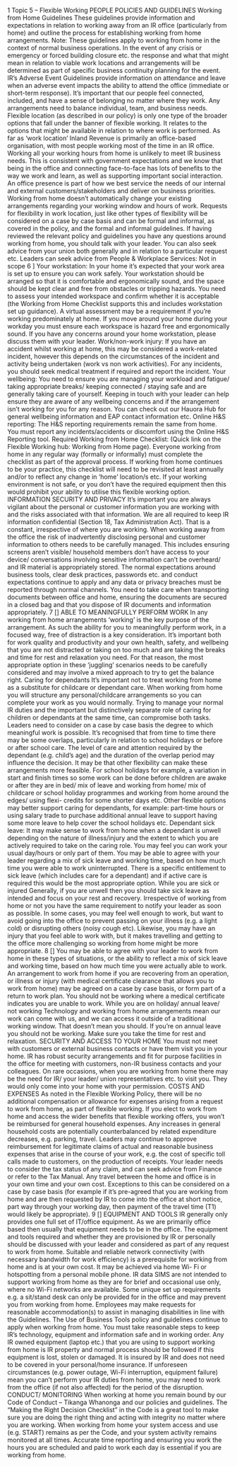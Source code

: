 1 Topic 5 – Flexible Working PEOPLE POLICIES AND GUIDELINES Working from Home Guidelines These guidelines provide information and expectations in relation to working away from an IR office (particularly from home) and outline the process for establishing working from home arrangements. Note: These guidelines apply to working from home in the context of normal business operations. In the event of any crisis or emergency or forced building closure etc. the response and what that might mean in relation to viable work locations and arrangements will be determined as part of specific business continuity planning for the event. IR’s Adverse Event Guidelines provide information on attendance and leave when an adverse event impacts the ability to attend the office (immediate or short-term response). It’s important that our people feel connected, included, and have a sense of belonging no matter where they work. Any arrangements need to balance individual, team, and business needs. Flexible location (as described in our policy) is only one type of the broader options that fall under the banner of flexible working. It relates to the options that might be available in relation to where work is performed. As far as ‘work location’ Inland Revenue is primarily an office-based organisation, with most people working most of the time in an IR office. Working all your working hours from home is unlikely to meet IR business needs. This is consistent with government expectations and we know that being in the office and connecting face-to-face has lots of benefits to the way we work and learn, as well as supporting important social interaction. An office presence is part of how we best service the needs of our internal and external customers/stakeholders and deliver on business priorities. Working from home doesn’t automatically change your existing arrangements regarding your working window and hours of work. Requests for flexibility in work location, just like other types of flexibility will be considered on a case by case basis and can be formal and informal, as covered in the policy, and the formal and informal guidelines. If having reviewed the relevant policy and guidelines you have any questions around working from home, you should talk with your leader. You can also seek advice from your union both generally and in relation to a particular request etc. Leaders can seek advice from People & Workplace Services: Not in scope 6 \] Your workstation: In your home it’s expected that your work area is set up to ensure you can work safely. Your workstation should be arranged so that it is comfortable and ergonomically sound, and the space should be kept clear and free from obstacles or tripping hazards. You need to assess your intended workspace and confirm whether it is acceptable (the Working from Home Checklist supports this and includes workstation set up guidance). A virtual assessment may be a requirement if you’re working predominately at home. If you move around your home during your workday you must ensure each workspace is hazard free and ergonomically sound. If you have any concerns around your home workstation, please discuss them with your leader. Work/non-work injury: If you have an accident whilst working at home, this may be considered a work-related incident, however this depends on the circumstances of the incident and activity being undertaken (work vs non work activities). For any incidents, you should seek medical treatment if required and report the incident. Your wellbeing: You need to ensure you are managing your workload and fatigue/ taking appropriate breaks/ keeping connected / staying safe and are generally taking care of yourself. Keeping in touch with your leader can help ensure they are aware of any wellbeing concerns and if the arrangement isn’t working for you for any reason. You can check out our Hauora Hub for general wellbeing information and EAP contact information etc. Online H&S reporting: The H&S reporting requirements remain the same from home. You must report any incidents/accidents or discomfort using the Online H&S Reporting tool. Required Working from Home Checklist: (Quick link on the Flexible Working hub: Working from Home page). Everyone working from home in any regular way (formally or informally) must complete the checklist as part of the approval process. If working from home continues to be your practice, this checklist will need to be revisited at least annually and/or to reflect any change in ‘home’ location/s etc. If your working environment is not safe, or you don’t have the required equipment then this would prohibit your ability to utilise this flexible working option. INFORMATION SECURITY AND PRIVACY It’s important you are always vigilant about the personal or customer information you are working with and the risks associated with that information. We are all required to keep IR information confidential (Section 18, Tax Administration Act). That is a constant, irrespective of where you are working. When working away from the office the risk of inadvertently disclosing personal and customer information to others needs to be carefully managed. This includes ensuring screens aren’t visible/ household members don’t have access to your device/ conversations involving sensitive information can’t be overheard/ and IR material is appropriately stored. The normal expectations around business tools, clear desk practices, passwords etc. and conduct expectations continue to apply and any data or privacy breaches must be reported through normal channels. You need to take care when transporting documents between office and home, ensuring the documents are secured in a closed bag and that you dispose of IR documents and information appropriately. 7 \[\] ABLE TO MEANINGFULLY PERFORM WORK In any working from home arrangements ‘working’ is the key purpose of the arrangement. As such the ability for you to meaningfully perform work, in a focused way, free of distraction is a key consideration. It’s important both for work quality and productivity and your own health, safety, and wellbeing that you are not distracted or taking on too much and are taking the breaks and time for rest and relaxation you need. For that reason, the most appropriate option in these ‘juggling’ scenarios needs to be carefully considered and may involve a mixed approach to try to get the balance right. Caring for dependants It’s important not to treat working from home as a substitute for childcare or dependant care. When working from home you will structure any personal/childcare arrangements so you can complete your work as you would normally. Trying to manage your normal IR duties and the important but distinctively separate role of caring for children or dependants at the same time, can compromise both tasks. Leaders need to consider on a case by case basis the degree to which meaningful work is possible. It’s recognised that from time to time there may be some overlaps, particularly in relation to school holidays or before or after school care. The level of care and attention required by the dependant (e.g. child’s age) and the duration of the overlap period may influence the decision. It may be that other flexibility can make these arrangements more feasible. For school holidays for example, a variation in start and finish times so some work can be done before children are awake or after they are in bed/ mix of leave and working from home/ mix of childcare or school holiday programmes and working from home around the edges/ using flexi- credits for some shorter days etc. Other flexible options may better support caring for dependants, for example: part-time hours or using salary trade to purchase additional annual leave to support having some more leave to help cover the school holidays etc. Dependant sick leave: It may make sense to work from home when a dependant is unwell depending on the nature of illness/injury and the extent to which you are actively required to take on the caring role. You may feel you can work your usual day/hours or only part of them. You may be able to agree with your leader regarding a mix of sick leave and working time, based on how much time you were able to work uninterrupted. There is a specific entitlement to sick leave (which includes care for a dependant) and if active care is required this would be the most appropriate option. While you are sick or injured Generally, if you are unwell then you should take sick leave as intended and focus on your rest and recovery. Irrespective of working from home or not you have the same requirement to notify your leader as soon as possible. In some cases, you may feel well enough to work, but want to avoid going into the office to prevent passing on your illness (e.g. a light cold) or disrupting others (noisy cough etc). Likewise, you may have an injury that you feel able to work with, but it makes travelling and getting to the office more challenging so working from home might be more appropriate. 8 \[\] You may be able to agree with your leader to work from home in these types of situations, or the ability to reflect a mix of sick leave and working time, based on how much time you were actually able to work. An arrangement to work from home if you are recovering from an operation, or illness or injury (with medical certificate clearance that allows you to work from home) may be agreed on a case by case basis, or form part of a return to work plan. You should not be working where a medical certificate indicates you are unable to work. While you are on holiday/ annual leave/ not working Technology and working from home arrangements mean our work can come with us, and we can access it outside of a traditional working window. That doesn’t mean you should. If you’re on annual leave you should not be working. Make sure you take the time for rest and relaxation. SECURITY AND ACCESS TO YOUR HOME You must not meet with customers or external business contacts or have them visit you in your home. IR has robust security arrangements and fit for purpose facilities in the office for meeting with customers, non-IR business contacts and your colleagues. On rare occasions, when you are working from home there may be the need for IR/ your leader/ union representatives etc. to visit you. They would only come into your home with your permission. COSTS AND EXPENSES As noted in the Flexible Working Policy, there will be no additional compensation or allowance for expenses arising from a request to work from home, as part of flexible working. If you elect to work from home and access the wider benefits that flexible working offers, you won’t be reimbursed for general household expenses. Any increases in general household costs are potentially counterbalanced by related expenditure decreases, e.g. parking, travel. Leaders may continue to approve reimbursement for legitimate claims of actual and reasonable business expenses that arise in the course of your work, e.g. the cost of specific toll calls made to customers, on the production of receipts. Your leader needs to consider the tax status of any claim, and can seek advice from Finance or refer to the Tax Manual. Any travel between the home and office is in your own time and your own cost. Exceptions to this can be considered on a case by case basis (for example if it’s pre-agreed that you are working from home and are then requested by IR to come into the office at short notice, part way through your working day, then payment of the travel time (T1) would likely be appropriate). 9 \[\] EQUIPMENT AND TOOLS IR generally only provides one full set of IT/office equipment. As we are primarily office based then usually that equipment needs to be in the office. The equipment and tools required and whether they are provisioned by IR or personally should be discussed with your leader and considered as part of any request to work from home. Suitable and reliable network connectivity (with necessary bandwidth for work efficiency) is a prerequisite for working from home and is at your own cost. It may be achieved via home Wi- Fi or hotspotting from a personal mobile phone. IR data SIMS are not intended to support working from home as they are for brief and occasional use only, where no Wi-Fi networks are available. Some unique set up requirements e.g. a sit/stand desk can only be provided for in the office and may prevent you from working from home. Employees may make requests for reasonable accommodation(s) to assist in managing disabilities in line with the Guidelines. The Use of Business Tools policy and guidelines continue to apply when working from home. You must take reasonable steps to keep IR’s technology, equipment and information safe and in working order. Any IR owned equipment (laptop etc.) that you are using to support working from home is IR property and normal process should be followed if this equipment is lost, stolen or damaged. It is insured by IR and does not need to be covered in your personal/home insurance. If unforeseen circumstances (e.g. power outage, Wi-Fi interruption, equipment failure) mean you can’t perform your IR duties from home, you may need to work from the office (if not also affected) for the period of the disruption. CONDUCT/ MONITORING When working at home you remain bound by our Code of Conduct – Tikanga Whanonga and our policies and guidelines. The “Making the Right Decision Checklist” in the Code is a great tool to make sure you are doing the right thing and acting with integrity no matter where you are working. When working from home your system access and use (e.g. START) remains as per the Code, and your system activity remains monitored at all times. Accurate time reporting and ensuring you work the hours you are scheduled and paid to work each day is essential if you are working from home.